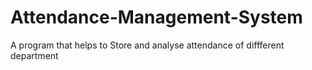 # Attendance-Management-System
A program that helps to Store and analyse attendance of diffferent department 
